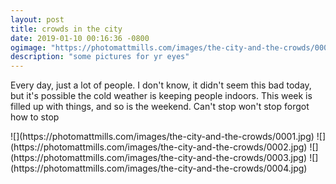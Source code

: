 ```yaml
---
layout: post
title: crowds in the city
date: 2019-01-10 00:16:36 -0800
ogimage: "https://photomattmills.com/images/the-city-and-the-crowds/0004.jpg"
description: "some pictures for yr eyes"
---
```


Every day, just a lot of people. I don't know, it didn't seem this bad today, but it's possible the cold weather is keeping people indoors. This week is filled up with things, and so is the weekend. Can't stop won't stop forgot how to stop

<span style="display:block;" class="center">
  ![](https://photomattmills.com/images/the-city-and-the-crowds/0001.jpg)
<span class="caption"></span>
![](https://photomattmills.com/images/the-city-and-the-crowds/0002.jpg)
<span class="caption"></span>
![](https://photomattmills.com/images/the-city-and-the-crowds/0003.jpg)
<span class="caption"></span>
![](https://photomattmills.com/images/the-city-and-the-crowds/0004.jpg)
<span class="caption"></span>
</span>

